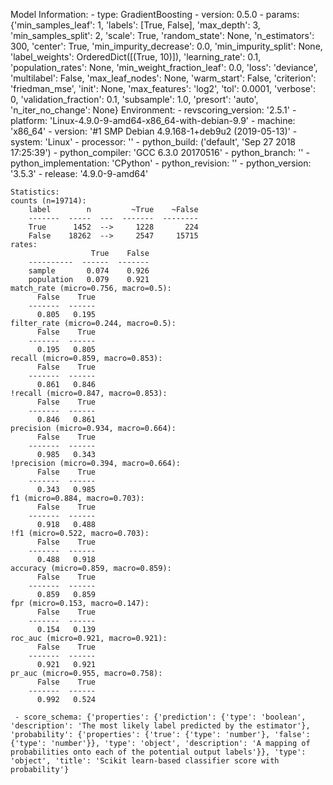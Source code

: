 Model Information:
	 - type: GradientBoosting
	 - version: 0.5.0
	 - params: {'min_samples_leaf': 1, 'labels': [True, False], 'max_depth': 3, 'min_samples_split': 2, 'scale': True, 'random_state': None, 'n_estimators': 300, 'center': True, 'min_impurity_decrease': 0.0, 'min_impurity_split': None, 'label_weights': OrderedDict([(True, 10)]), 'learning_rate': 0.1, 'population_rates': None, 'min_weight_fraction_leaf': 0.0, 'loss': 'deviance', 'multilabel': False, 'max_leaf_nodes': None, 'warm_start': False, 'criterion': 'friedman_mse', 'init': None, 'max_features': 'log2', 'tol': 0.0001, 'verbose': 0, 'validation_fraction': 0.1, 'subsample': 1.0, 'presort': 'auto', 'n_iter_no_change': None}
	Environment:
	 - revscoring_version: '2.5.1'
	 - platform: 'Linux-4.9.0-9-amd64-x86_64-with-debian-9.9'
	 - machine: 'x86_64'
	 - version: '#1 SMP Debian 4.9.168-1+deb9u2 (2019-05-13)'
	 - system: 'Linux'
	 - processor: ''
	 - python_build: ('default', 'Sep 27 2018 17:25:39')
	 - python_compiler: 'GCC 6.3.0 20170516'
	 - python_branch: ''
	 - python_implementation: 'CPython'
	 - python_revision: ''
	 - python_version: '3.5.3'
	 - release: '4.9.0-9-amd64'
	
	Statistics:
	counts (n=19714):
		label        n         ~True    ~False
		-------  -----  ---  -------  --------
		True      1452  -->     1228       224
		False    18262  -->     2547     15715
	rates:
		              True    False
		----------  ------  -------
		sample       0.074    0.926
		population   0.079    0.921
	match_rate (micro=0.756, macro=0.5):
		  False    True
		-------  ------
		  0.805   0.195
	filter_rate (micro=0.244, macro=0.5):
		  False    True
		-------  ------
		  0.195   0.805
	recall (micro=0.859, macro=0.853):
		  False    True
		-------  ------
		  0.861   0.846
	!recall (micro=0.847, macro=0.853):
		  False    True
		-------  ------
		  0.846   0.861
	precision (micro=0.934, macro=0.664):
		  False    True
		-------  ------
		  0.985   0.343
	!precision (micro=0.394, macro=0.664):
		  False    True
		-------  ------
		  0.343   0.985
	f1 (micro=0.884, macro=0.703):
		  False    True
		-------  ------
		  0.918   0.488
	!f1 (micro=0.522, macro=0.703):
		  False    True
		-------  ------
		  0.488   0.918
	accuracy (micro=0.859, macro=0.859):
		  False    True
		-------  ------
		  0.859   0.859
	fpr (micro=0.153, macro=0.147):
		  False    True
		-------  ------
		  0.154   0.139
	roc_auc (micro=0.921, macro=0.921):
		  False    True
		-------  ------
		  0.921   0.921
	pr_auc (micro=0.955, macro=0.758):
		  False    True
		-------  ------
		  0.992   0.524
	
	 - score_schema: {'properties': {'prediction': {'type': 'boolean', 'description': 'The most likely label predicted by the estimator'}, 'probability': {'properties': {'true': {'type': 'number'}, 'false': {'type': 'number'}}, 'type': 'object', 'description': 'A mapping of probabilities onto each of the potential output labels'}}, 'type': 'object', 'title': 'Scikit learn-based classifier score with probability'}

